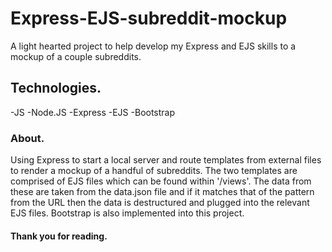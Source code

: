 # Express-EJS-subreddit-mockup
A light hearted project to help develop my Express and EJS skills to a mockup of a couple subreddits.


## Technologies.
-JS -Node.JS -Express -EJS -Bootstrap 

### About.
Using Express to start a local server and route templates from external files to render a mockup of a  handful of subreddits. The two templates are comprised of EJS files which can be found within '/views'. The data from these are taken from the data.json file and if it matches that of the pattern from the URL then the data is destructured and plugged into the relevant EJS files. Bootstrap is also implemented into this project.

#### Thank you for reading.
